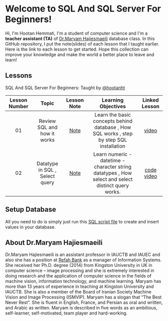 
# Welcome to SQL And SQL Server For Beginners!

Hi, I'm Hootan Hemmati, I'm a student of computer science and I'm a **teacher assistant (TA)** of [Dr.Maryam Hajiesmaeili](https://www.linkedin.com/in/dr-maryam-hajiesmaeili-90930743/) database class.
In this GitHub repository, I put the note(slides) of each lesson that I taught earlier.
Here is the link to each lesson to get started.
Hope this collection can improve your knowledge and make the world a better place to leave and learn!


## Lessons


SQL And SQL Server For Beginners: Taught  by [@hootanht]((https://hootanht.github.io/resume/index-en.html))


| Lesson Number | Topic | Lesson Note | Learning Objectives | Linked Lesson |
| :-----------: | :----------------------------------------: | :--------------------------------------------------: | :-----------------------------------------------------------------------------------------------------------------------------------------------------------------------: | :---------------------------------------------------------------------: |
| 01 | Review SQL and how it works | [Note](https://github.com/hootanht/DatabaseTeacherAssistant/blob/main/Course/Session%2001/Note/note.pdf) | Learn the basic concepts behind database , How SQL works , step by step SQL installation | [video](https://t.me/dotnetcode/2203) | 
| 02 | Datatype in SQL , Select query | [Note](https://github.com/hootanht/DatabaseTeacherAssistant/blob/main/Course/Session%2002/Note/note.pdf) | Learn numeric - datetime - character string datatypes , How select and select distinct query works.  | [code](https://github.com/hootanht/DatabaseTeacherAssistant/blob/main/Course/Session%2002/Code/02-Education-Code.sql) [video](https://t.me/dotnetcode/2205) |


## Setup Database
All you need to do is simply just run this [SQL script file](https://github.com/hootanht/DatabaseTeacherAssistant/blob/main/Course/Session%2002/Code/01-Create-Database.sql) to create and insert values in your database.
## About Dr.Maryam Hajiesmaeili

Dr.Maryam Hajiesmaeili is an assistant professor in IAUCTB and IAUEC and also she has a position at [Refah Bank](https://www.refah-bank.ir) as a manager of Information Systems. She received her Ph.D. degree (2014) from Kingston University in UK in computer science – image processing and she is extremely interested in doing research and the application of computer science in the fields of machine vision, information technology, and machine learning. Maryam has more than 13 years of experience in teaching at Kingston University and IAUCTB. She is also a member of the Board of Iranian Society Machine Vision and Image Processing (ISMVIP). Maryam has a slogan that “The Best Never Rest”. She is fluent in English, France, and Persian as oral and written, and Arabic as written. Maryam is described in five words as an ambitious, self-learner, self-motivated, team player and hard-working.
